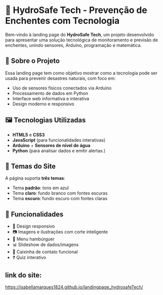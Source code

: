 # 🌊 HydroSafe Tech - Prevenção de Enchentes com Tecnologia

Bem-vindo à landing page do **HydroSafe Tech**, um projeto desenvolvido para apresentar uma solução tecnológica de monitoramento e previsão de enchentes, unindo sensores, Arduino, programação e matemática.

## 🧠 Sobre o Projeto

Essa landing page tem como objetivo mostrar como a tecnologia pode ser usada para prevenir desastres naturais, com foco em:

- Uso de sensores físicos conectados via Arduino
- Processamento de dados em Python
- Interface web informativa e interativa
- Design moderno e responsivo

## 🖼️ Tecnologias Utilizadas

- **HTML5** e **CSS3**  
- **JavaScript** (para funcionalidades interativas)  
- **Arduino** + **Sensores de nível de água**
- **Python** (para analisar dados e emitir alertas.)

## 🎨 Temas do Site

A página suporta **três temas**:
- Tema **padrão**: tons em azul
- Tema **claro**: fundo branco com fontes escuras
- Tema **escuro**: fundo escuro com fontes claras

## 🧪 Funcionalidades

- 📱 Design responsivo
- 📷 Imagens e ilustrações com corte inteligente
- 🍔 Menu hambúrguer
- 📊 Slideshow de dados/imagens
- 💬 Caixinha de contato funcional
- ❓ Quiz interativo

## link do site:

https://isabellamarques1824.github.io/landingpage_hydrosafeTech/
